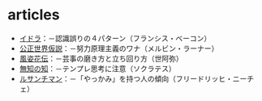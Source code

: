 # articles

- [イドラ](/article/idola.md)：－認識誤りの４パターン（フランシス・ベーコン）
- [公正世界仮説](/article/justworldhypothesis.md)：－努力原理主義のワナ（メルビン・ラーナー）
- [風姿花伝](/article/fuushikaden.md)：－芸事の磨き方と立ち回り方（世阿弥）
- [無知の知](/article/muchinochi.md)：－テンプレ思考に注意（ソクラテス）
- [ルサンチマン](/article/ressentiment.md)：－「やっかみ」を持つ人の傾向（フリードリッヒ・ニーチェ）
